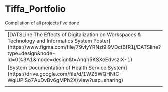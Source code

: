 # Tiffa_Portfolio
Compilation of all projects I've done

<table>
  <tr>
    <td>[DATSLine The Effects of Digitalization on Workspaces & Technology and Informatics System Poster](https://www.figma.com/file/79vlyYRNzi9l9VDctBfR1j/DATSline?type=design&node-id=0%3A1&mode=design&t=Anqh5KSXeEdvsziX-1)</td>
  </tr>
  <tr>
    <td>[System Documentation of Health Service System](https://drive.google.com/file/d/1WZ5WQHNtC-WqiUPiSo7AuDvBv6gMPh2X/view?usp=sharing)</td>
  </tr>
  <tr>
    <td></td>
  </tr>
</table>
